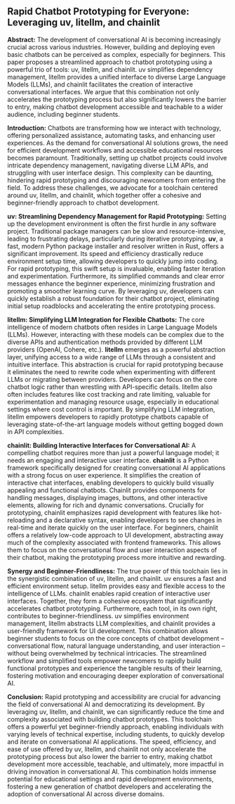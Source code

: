 ## Rapid Chatbot Prototyping for Everyone: Leveraging uv, litellm, and chainlit

**Abstract:** The development of conversational AI is becoming increasingly crucial across various industries.  However, building and deploying even basic chatbots can be perceived as complex, especially for beginners. This paper proposes a streamlined approach to chatbot prototyping using a powerful trio of tools: uv, litellm, and chainlit.  uv simplifies dependency management, litellm provides a unified interface to diverse Large Language Models (LLMs), and chainlit facilitates the creation of interactive conversational interfaces.  We argue that this combination not only accelerates the prototyping process but also significantly lowers the barrier to entry, making chatbot development accessible and teachable to a wider audience, including beginner students.

**Introduction:**  Chatbots are transforming how we interact with technology, offering personalized assistance, automating tasks, and enhancing user experiences.  As the demand for conversational AI solutions grows, the need for efficient development workflows and accessible educational resources becomes paramount.  Traditionally, setting up chatbot projects could involve intricate dependency management, navigating diverse LLM APIs, and struggling with user interface design.  This complexity can be daunting, hindering rapid prototyping and discouraging newcomers from entering the field.  To address these challenges, we advocate for a toolchain centered around uv, litellm, and chainlit, which together offer a cohesive and beginner-friendly approach to chatbot development.

**uv: Streamlining Dependency Management for Rapid Prototyping:**  Setting up the development environment is often the first hurdle in any software project.  Traditional package managers can be slow and resource-intensive, leading to frustrating delays, particularly during iterative prototyping.  **uv**, a fast, modern Python package installer and resolver written in Rust, offers a significant improvement.  Its speed and efficiency drastically reduce environment setup time, allowing developers to quickly jump into coding.  For rapid prototyping, this swift setup is invaluable, enabling faster iteration and experimentation. Furthermore, its simplified commands and clear error messages enhance the beginner experience, minimizing frustration and promoting a smoother learning curve. By leveraging uv, developers can quickly establish a robust foundation for their chatbot project, eliminating initial setup roadblocks and accelerating the entire prototyping process.

**litellm: Simplifying LLM Integration for Flexible Chatbots:**  The core intelligence of modern chatbots often resides in Large Language Models (LLMs).  However, interacting with these models can be complex due to the diverse APIs and authentication methods provided by different LLM providers (OpenAI, Cohere, etc.).  **litellm** emerges as a powerful abstraction layer, unifying access to a wide range of LLMs through a consistent and intuitive interface.  This abstraction is crucial for rapid prototyping because it eliminates the need to rewrite code when experimenting with different LLMs or migrating between providers. Developers can focus on the core chatbot logic rather than wrestling with API-specific details.  litellm also often includes features like cost tracking and rate limiting, valuable for experimentation and managing resource usage, especially in educational settings where cost control is important.  By simplifying LLM integration, litellm empowers developers to rapidly prototype chatbots capable of leveraging state-of-the-art language models without getting bogged down in API complexities.

**chainlit: Building Interactive Interfaces for Conversational AI:**  A compelling chatbot requires more than just a powerful language model; it needs an engaging and interactive user interface.  **chainlit** is a Python framework specifically designed for creating conversational AI applications with a strong focus on user experience.  It simplifies the creation of interactive chat interfaces, enabling developers to quickly build visually appealing and functional chatbots.  Chainlit provides components for handling messages, displaying images, buttons, and other interactive elements, allowing for rich and dynamic conversations.  Crucially for prototyping, chainlit emphasizes rapid development with features like hot-reloading and a declarative syntax, enabling developers to see changes in real-time and iterate quickly on the user interface.  For beginners, chainlit offers a relatively low-code approach to UI development, abstracting away much of the complexity associated with frontend frameworks.  This allows them to focus on the conversational flow and user interaction aspects of their chatbot, making the prototyping process more intuitive and rewarding.

**Synergy and Beginner-Friendliness:**  The true power of this toolchain lies in the synergistic combination of uv, litellm, and chainlit.  uv ensures a fast and efficient environment setup.  litellm provides easy and flexible access to the intelligence of LLMs.  chainlit enables rapid creation of interactive user interfaces.  Together, they form a cohesive ecosystem that significantly accelerates chatbot prototyping.  Furthermore, each tool, in its own right, contributes to beginner-friendliness.  uv simplifies environment management, litellm abstracts LLM complexities, and chainlit provides a user-friendly framework for UI development.  This combination allows beginner students to focus on the core concepts of chatbot development – conversational flow, natural language understanding, and user interaction – without being overwhelmed by technical intricacies.  The streamlined workflow and simplified tools empower newcomers to rapidly build functional prototypes and experience the tangible results of their learning, fostering motivation and encouraging deeper exploration of conversational AI.

**Conclusion:**  Rapid prototyping and accessibility are crucial for advancing the field of conversational AI and democratizing its development.  By leveraging uv, litellm, and chainlit, we can significantly reduce the time and complexity associated with building chatbot prototypes.  This toolchain offers a powerful yet beginner-friendly approach, enabling individuals with varying levels of technical expertise, including students, to quickly develop and iterate on conversational AI applications.  The speed, efficiency, and ease of use offered by uv, litellm, and chainlit not only accelerate the prototyping process but also lower the barrier to entry, making chatbot development more accessible, teachable, and ultimately, more impactful in driving innovation in conversational AI. This combination holds immense potential for educational settings and rapid development environments, fostering a new generation of chatbot developers and accelerating the adoption of conversational AI across diverse domains.
